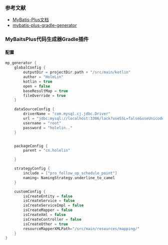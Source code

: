 ### 参考文献

* [MyBatis-Plus文档](https://baomidou.com/)
* [mybatis-plus-gradle-generator](https://github.com/LiushuiXiaoxia/mybatis-plus-gradle-generator)

### MyBaitsPlus代码生成器Gradle插件

#### 配置

```groovy
mp_generator {
    globalConfig {
        outputDir = projectDir.path + "/src/main/kotlin"
        author = "HoleLin"
        kotlin = true
        open = false
        baseResultMap = true
        fileOverride = true
    }

    dataSourceConfig {
        driverName = "com.mysql.cj.jdbc.Driver"
        url = "jdbc:mysql://localhost:3306/lack?useSSL=false&useUnicode=true&characterEncoding=utf8&serverTimezone=Asia/Shanghai"
        username = "root"
        password = "holelin.."
    }


    packageConfig {
        parent = "cn.holelin"

    }

    strategyConfig {
        include = ["pro_follow_up_schedule_point"]
        naming= NamingStrategy.underline_to_camel
    }

    customConfig {
        isCreateEntity = false
        isCreateService = false
        isCreateServiceImpl = false
        isCreateMapper = false
        isCreateXml = false
        isCreateController = false
        isCreateOther = true
        resourceMapperXMLPath="/src/main/resources/mapping/"
    }
}
```



